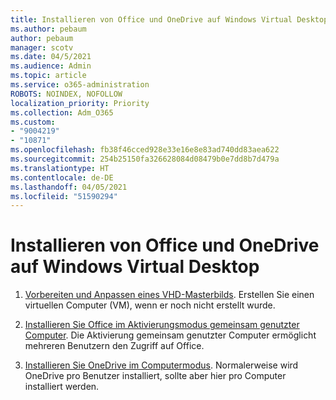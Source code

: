 ```yaml
---
title: Installieren von Office und OneDrive auf Windows Virtual Desktop
ms.author: pebaum
author: pebaum
manager: scotv
ms.date: 04/5/2021
ms.audience: Admin
ms.topic: article
ms.service: o365-administration
ROBOTS: NOINDEX, NOFOLLOW
localization_priority: Priority
ms.collection: Adm_O365
ms.custom:
- "9004219"
- "10871"
ms.openlocfilehash: fb38f46cced928e33e16e8e83ad740dd83aea622
ms.sourcegitcommit: 254b25150fa326628084d08479b0e7dd8b7d479a
ms.translationtype: HT
ms.contentlocale: de-DE
ms.lasthandoff: 04/05/2021
ms.locfileid: "51590294"
---
```

# <a name="install-office-and-onedrive-on-windows-virtual-desktop"></a>Installieren von Office und OneDrive auf Windows Virtual Desktop

1. [Vorbereiten und Anpassen eines VHD-Masterbilds](https://docs.microsoft.com/azure/virtual-desktop/set-up-customize-master-image). Erstellen Sie einen virtuellen Computer (VM), wenn er noch nicht erstellt wurde.

1. [Installieren Sie Office im Aktivierungsmodus gemeinsam genutzter Computer](https://docs.microsoft.com/azure/virtual-desktop/install-office-on-wvd-master-image#install-office-in-shared-computer-activation-mode). Die Aktivierung gemeinsam genutzter Computer ermöglicht mehreren Benutzern den Zugriff auf Office.

1. [Installieren Sie OneDrive im Computermodus](https://docs.microsoft.com/azure/virtual-desktop/install-office-on-wvd-master-image#install-onedrive-in-per-machine-mode). Normalerweise wird OneDrive pro Benutzer installiert, sollte aber hier pro Computer installiert werden.